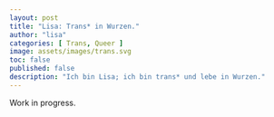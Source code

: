 ```yaml
---
layout: post
title: "Lisa: Trans* in Wurzen."
author: "lisa"
categories: [ Trans, Queer ]
image: assets/images/trans.svg
toc: false
published: false
description: "Ich bin Lisa; ich bin trans* und lebe in Wurzen."
---
```


Work in progress.
